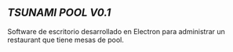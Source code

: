 ## _TSUNAMI POOL V0.1_

Software de escritorio desarrollado en Electron para administrar un restaurant que tiene mesas de pool.
